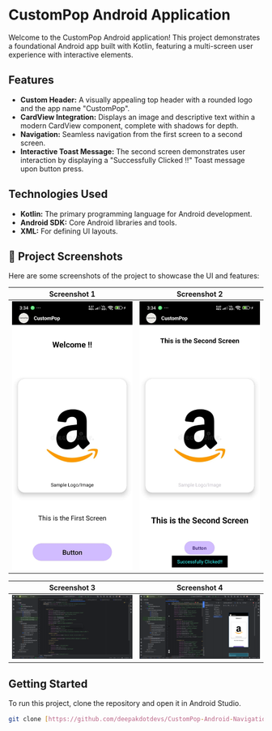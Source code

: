 # CustomPop Android Application

Welcome to the CustomPop Android application! This project demonstrates a foundational Android app built with Kotlin, featuring a multi-screen user experience with interactive elements.

## Features

* **Custom Header:** A visually appealing top header with a rounded logo and the app name "CustomPop".
* **CardView Integration:** Displays an image and descriptive text within a modern CardView component, complete with shadows for depth.
* **Navigation:** Seamless navigation from the first screen to a second screen.
* **Interactive Toast Message:** The second screen demonstrates user interaction by displaying a "Successfully Clicked !!" Toast message upon button press.

## Technologies Used

* **Kotlin:** The primary programming language for Android development.
* **Android SDK:** Core Android libraries and tools.
* **XML:** For defining UI layouts.

## 📸 Project Screenshots

Here are some screenshots of the project to showcase the UI and features:

| Screenshot 1 | Screenshot 2 |
|--------------|--------------|
| ![Screenshot 1](screenshots/1.jpeg) | ![Screenshot 2](screenshots/2.jpeg) |

| Screenshot 3 | Screenshot 4 |
|--------------|--------------|
| ![Screenshot 3](screenshots/3.jpeg.png) | ![Screenshot 4](screenshots/4.jpeg.png) |





## Getting Started

To run this project, clone the repository and open it in Android Studio.

```bash
git clone [https://github.com/deepakdotdevs/CustomPop-Android-Navigation-Demo]
